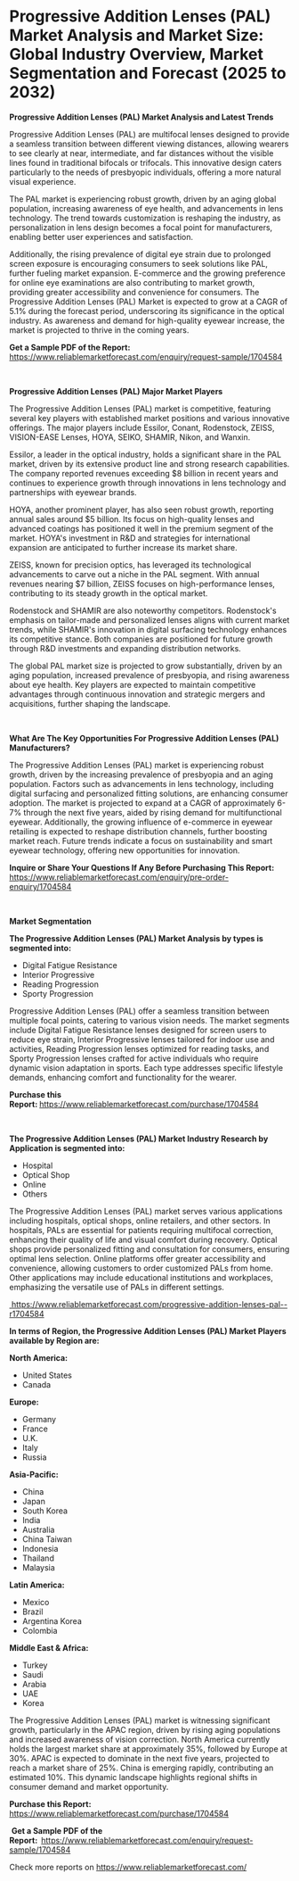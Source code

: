 <p><h1>Progressive Addition Lenses (PAL) Market Analysis and Market Size: Global Industry Overview, Market Segmentation and Forecast (2025 to 2032)</h1></p><p><strong>Progressive Addition Lenses (PAL) Market Analysis and Latest Trends</strong></p>
<p><p>Progressive Addition Lenses (PAL) are multifocal lenses designed to provide a seamless transition between different viewing distances, allowing wearers to see clearly at near, intermediate, and far distances without the visible lines found in traditional bifocals or trifocals. This innovative design caters particularly to the needs of presbyopic individuals, offering a more natural visual experience.</p><p>The PAL market is experiencing robust growth, driven by an aging global population, increasing awareness of eye health, and advancements in lens technology. The trend towards customization is reshaping the industry, as personalization in lens design becomes a focal point for manufacturers, enabling better user experiences and satisfaction. </p><p>Additionally, the rising prevalence of digital eye strain due to prolonged screen exposure is encouraging consumers to seek solutions like PAL, further fueling market expansion. E-commerce and the growing preference for online eye examinations are also contributing to market growth, providing greater accessibility and convenience for consumers. The Progressive Addition Lenses (PAL) Market is expected to grow at a CAGR of 5.1% during the forecast period, underscoring its significance in the optical industry. As awareness and demand for high-quality eyewear increase, the market is projected to thrive in the coming years.</p></p>
<p><strong>Get a Sample PDF of the Report:&nbsp;</strong> <a href="https://www.reliablemarketforecast.com/enquiry/request-sample/1704584?utm_campaign=1097&utm_medium=2&utm_source=Github&utm_content=ia&utm_term=09012025&utm_id=progressive-addition-lenses-pal">https://www.reliablemarketforecast.com/enquiry/request-sample/1704584</a></p>
<p>&nbsp;</p>
<p><strong>Progressive Addition Lenses (PAL) Major Market Players</strong></p>
<p><p>The Progressive Addition Lenses (PAL) market is competitive, featuring several key players with established market positions and various innovative offerings. The major players include Essilor, Conant, Rodenstock, ZEISS, VISION-EASE Lenses, HOYA, SEIKO, SHAMIR, Nikon, and Wanxin.</p><p>Essilor, a leader in the optical industry, holds a significant share in the PAL market, driven by its extensive product line and strong research capabilities. The company reported revenues exceeding $8 billion in recent years and continues to experience growth through innovations in lens technology and partnerships with eyewear brands.</p><p>HOYA, another prominent player, has also seen robust growth, reporting annual sales around $5 billion. Its focus on high-quality lenses and advanced coatings has positioned it well in the premium segment of the market. HOYA's investment in R&D and strategies for international expansion are anticipated to further increase its market share.</p><p>ZEISS, known for precision optics, has leveraged its technological advancements to carve out a niche in the PAL segment. With annual revenues nearing $7 billion, ZEISS focuses on high-performance lenses, contributing to its steady growth in the optical market.</p><p>Rodenstock and SHAMIR are also noteworthy competitors. Rodenstock's emphasis on tailor-made and personalized lenses aligns with current market trends, while SHAMIR's innovation in digital surfacing technology enhances its competitive stance. Both companies are positioned for future growth through R&D investments and expanding distribution networks.</p><p>The global PAL market size is projected to grow substantially, driven by an aging population, increased prevalence of presbyopia, and rising awareness about eye health. Key players are expected to maintain competitive advantages through continuous innovation and strategic mergers and acquisitions, further shaping the landscape.</p></p>
<p>&nbsp;</p>
<p><strong>What Are The Key Opportunities For Progressive Addition Lenses (PAL) Manufacturers?</strong></p>
<p><p>The Progressive Addition Lenses (PAL) market is experiencing robust growth, driven by the increasing prevalence of presbyopia and an aging population. Factors such as advancements in lens technology, including digital surfacing and personalized fitting solutions, are enhancing consumer adoption. The market is projected to expand at a CAGR of approximately 6-7% through the next five years, aided by rising demand for multifunctional eyewear. Additionally, the growing influence of e-commerce in eyewear retailing is expected to reshape distribution channels, further boosting market reach. Future trends indicate a focus on sustainability and smart eyewear technology, offering new opportunities for innovation.</p></p>
<p><strong>Inquire or Share Your Questions If Any Before Purchasing This Report:</strong> <a href="https://www.reliablemarketforecast.com/enquiry/pre-order-enquiry/1704584?utm_campaign=1097&utm_medium=2&utm_source=Github&utm_content=ia&utm_term=09012025&utm_id=progressive-addition-lenses-pal">https://www.reliablemarketforecast.com/enquiry/pre-order-enquiry/1704584</a></p>
<p>&nbsp;</p>
<p><strong>Market Segmentation</strong></p>
<p><strong>The Progressive Addition Lenses (PAL) Market Analysis by types is segmented into:</strong></p>
<p><ul><li>Digital Fatigue Resistance</li><li>Interior Progressive</li><li>Reading Progression</li><li>Sporty Progression</li></ul></p>
<p><p>Progressive Addition Lenses (PAL) offer a seamless transition between multiple focal points, catering to various vision needs. The market segments include Digital Fatigue Resistance lenses designed for screen users to reduce eye strain, Interior Progressive lenses tailored for indoor use and activities, Reading Progression lenses optimized for reading tasks, and Sporty Progression lenses crafted for active individuals who require dynamic vision adaptation in sports. Each type addresses specific lifestyle demands, enhancing comfort and functionality for the wearer.</p></p>
<p><strong>Purchase this Report:&nbsp;</strong><a href="https://www.reliablemarketforecast.com/purchase/1704584?utm_campaign=1097&utm_medium=2&utm_source=Github&utm_content=ia&utm_term=09012025&utm_id=progressive-addition-lenses-pal">https://www.reliablemarketforecast.com/purchase/1704584</a></p>
<p>&nbsp;</p>
<p><strong>The Progressive Addition Lenses (PAL) Market Industry Research by Application is segmented into:</strong></p>
<p><ul><li>Hospital</li><li>Optical Shop</li><li>Online</li><li>Others</li></ul></p>
<p><p>The Progressive Addition Lenses (PAL) market serves various applications including hospitals, optical shops, online retailers, and other sectors. In hospitals, PALs are essential for patients requiring multifocal correction, enhancing their quality of life and visual comfort during recovery. Optical shops provide personalized fitting and consultation for consumers, ensuring optimal lens selection. Online platforms offer greater accessibility and convenience, allowing customers to order customized PALs from home. Other applications may include educational institutions and workplaces, emphasizing the versatile use of PALs in different settings.</p></p>
<p><a href="https://www.reliablemarketforecast.com/progressive-addition-lenses-pal--r1704584?utm_campaign=1097&utm_medium=2&utm_source=Github&utm_content=ia&utm_term=09012025&utm_id=progressive-addition-lenses-pal">&nbsp;https://www.reliablemarketforecast.com/progressive-addition-lenses-pal--r1704584</a></p>
<p><strong>In terms of Region, the Progressive Addition Lenses (PAL) Market Players available by Region are:</strong></p>
<p>
    <p> <strong> North America: </strong>
        <ul>
            <li>United States</li>
            <li>Canada</li>
        </ul>
        </p> 
    <p> <strong> Europe: </strong>
        <ul>
            <li>Germany</li>
            <li>France</li>
            <li>U.K.</li>
            <li>Italy</li>
            <li>Russia</li>
        </ul>
        </p> 
    <p> <strong> Asia-Pacific: </strong>
        <ul>
            <li>China</li>
            <li>Japan</li>
            <li>South Korea</li>
            <li>India</li>
            <li>Australia</li>
            <li>China Taiwan</li>
            <li>Indonesia</li>
            <li>Thailand</li>
            <li>Malaysia</li>
        </ul>
        </p> 
    <p> <strong> Latin America: </strong>
        <ul>
            <li>Mexico</li>
            <li>Brazil</li>
            <li>Argentina Korea</li>
            <li>Colombia</li>
        </ul>
        </p> 
    <p> <strong> Middle East & Africa: </strong>
        <ul>
            <li>Turkey</li>
            <li>Saudi</li>
            <li>Arabia</li>
            <li>UAE</li>
            <li>Korea</li>
        </ul>
    </p>
    </p>
<p><p>The Progressive Addition Lenses (PAL) market is witnessing significant growth, particularly in the APAC region, driven by rising aging populations and increased awareness of vision correction. North America currently holds the largest market share at approximately 35%, followed by Europe at 30%. APAC is expected to dominate in the next five years, projected to reach a market share of 25%. China is emerging rapidly, contributing an estimated 10%. This dynamic landscape highlights regional shifts in consumer demand and market opportunity.</p></p>
<p><strong>Purchase this Report: </strong><a href="https://www.reliablemarketforecast.com/purchase/1704584?utm_campaign=1097&utm_medium=2&utm_source=Github&utm_content=ia&utm_term=09012025&utm_id=progressive-addition-lenses-pal">https://www.reliablemarketforecast.com/purchase/1704584</a></p>
<p>&nbsp;<strong>Get a Sample PDF of the Report:&nbsp;&nbsp;</strong><a href="https://www.reliablemarketforecast.com/enquiry/request-sample/1704584?utm_campaign=1097&utm_medium=2&utm_source=Github&utm_content=ia&utm_term=09012025&utm_id=progressive-addition-lenses-pal">https://www.reliablemarketforecast.com/enquiry/request-sample/1704584</a></p>
<p><strong></strong></p>
<p>Check more reports on <a href="https://www.reliablemarketforecast.com/?utm_campaign=1097&utm_medium=2&utm_source=Github&utm_content=ia&utm_term=09012025&utm_id=progressive-addition-lenses-pal">https://www.reliablemarketforecast.com/</a></p>
